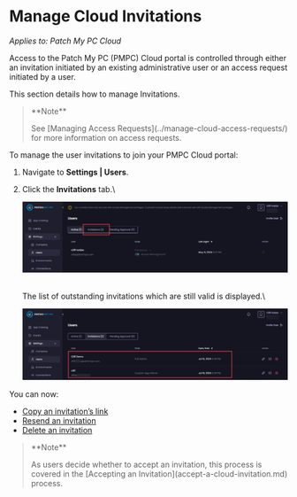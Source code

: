 # Manage Cloud Invitations

_Applies to: Patch My PC Cloud_

Access to the Patch My PC (PMPC) Cloud portal is controlled through either an invitation initiated by an existing administrative user or an access request initiated by a user.

This section details how to manage Invitations.

<blockquote class="wp-block-quote">
<p>**Note**</p>
<p>See [Managing Access Requests](../manage-cloud-access-requests/) for more information on access requests.</p>
</blockquote>

To manage the user invitations to join your PMPC Cloud portal:

1. Navigate to **Settings | Users**.
2.  Click the **Invitations** tab.\


    ![Clicking the “Invitations” tab on the “Users” screen](/_images/image-(1390).png "Clicking the “Invitations” tab on the “Users” screen")

    \
    The list of outstanding invitations which are still valid is displayed.\


    ![List of outstanding, valid invitations](/_images/image-(1391).png "List of outstanding, valid invitations")

You can now:

* [Copy an invitation’s link](copy-a-cloud-invitations-link.md)
* [Resend an invitation](resend-a-cloud-invitation.md)
* [Delete an invitation](delete-a-cloud-invitation.md)

<blockquote class="wp-block-quote">
<p>**Note**</p>
<p>As users decide whether to accept an invitation, this process is covered in the [Accepting an Invitation](accept-a-cloud-invitation.md) process.</p>
</blockquote>